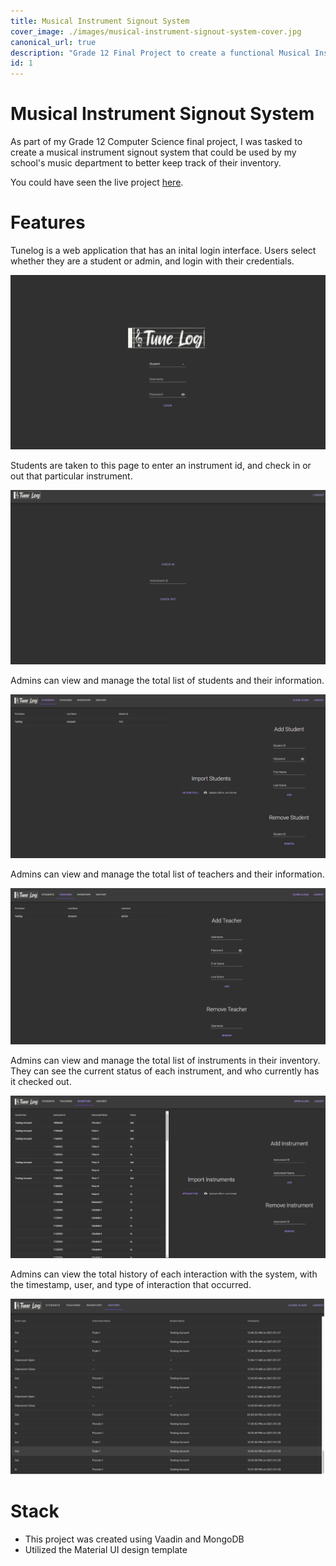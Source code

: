 ```yaml
---
title: Musical Instrument Signout System
cover_image: ./images/musical-instrument-signout-system-cover.jpg
canonical_url: true
description: "Grade 12 Final Project to create a functional Musical Instrument Signout System for the school."
id: 1
---
```


# Musical Instrument Signout System

As part of my Grade 12 Computer Science final project, I was tasked to create a musical instrument signout system that could be used by my school's music department to better keep track of their inventory.

You could have seen the live project [here](https://tunelog.tech).

# Features

Tunelog is a web application that has an inital login interface. Users select whether they are a student or admin, and login with their credentials.

![General Login Page](./images/miss2.png)

Students are taken to this page to enter an instrument id, and check in or out that particular instrument.

![Student Check Out Page](./images/miss1.png)

Admins can view and manage the total list of students and their information.

![Admin Students Page](./images/miss4.png)

Admins can view and manage the total list of teachers and their information.

![Admin Teachers Page](./images/miss5.png)

Admins can view and manage the total list of instruments in their inventory. They can see the current status of each instrument, and who currently has it checked out.

![Admin Inventory Page](./images/miss3.png)

Admins can view the total history of each interaction with the system, with the timestamp, user, and type of interaction that occurred.

![Admin History Page](./images/miss6.png)

# Stack

- This project was created using Vaadin and MongoDB
- Utilized the Material UI design template
